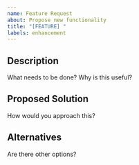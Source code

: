 ```yaml
---
name: Feature Request
about: Propose new functionality
title: "[FEATURE] "
labels: enhancement
---
```


## Description
What needs to be done? Why is this useful?

## Proposed Solution
How would you approach this?

## Alternatives
Are there other options?